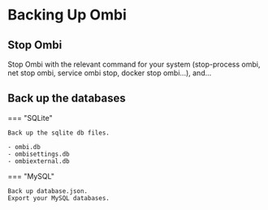 # Backing Up Ombi

## Stop Ombi

Stop Ombi with the relevant command for your system (stop-process ombi, net stop ombi, service ombi stop, docker stop ombi...), and...

## Back up the databases

=== "SQLite"

    Back up the sqlite db files.

    - ombi.db
    - ombisettings.db
    - ombiexternal.db

=== "MySQL"

    Back up database.json.  
    Export your MySQL databases.
